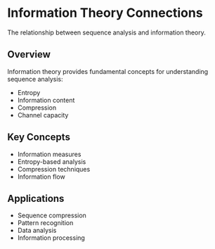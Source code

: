 # Information Theory Connections

The relationship between sequence analysis and information theory.

## Overview

Information theory provides fundamental concepts for understanding sequence analysis:
- Entropy
- Information content
- Compression
- Channel capacity

## Key Concepts

- Information measures
- Entropy-based analysis
- Compression techniques
- Information flow

## Applications

- Sequence compression
- Pattern recognition
- Data analysis
- Information processing
